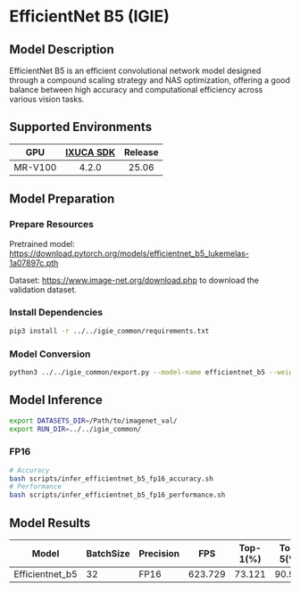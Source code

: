 # EfficientNet B5 (IGIE)

## Model Description

EfficientNet B5 is an efficient convolutional network model designed through a compound scaling strategy and NAS optimization, offering a good balance between high accuracy and computational efficiency across various vision tasks.

## Supported Environments

| GPU    | [IXUCA SDK](https://gitee.com/deep-spark/deepspark#%E5%A4%A9%E6%95%B0%E6%99%BA%E7%AE%97%E8%BD%AF%E4%BB%B6%E6%A0%88-ixuca) | Release |
| :----: | :----: | :----: |
| MR-V100 | 4.2.0     |  25.06  |

## Model Preparation

### Prepare Resources

Pretrained model: <https://download.pytorch.org/models/efficientnet_b5_lukemelas-1a07897c.pth>

Dataset: <https://www.image-net.org/download.php> to download the validation dataset.

### Install Dependencies

```bash
pip3 install -r ../../igie_common/requirements.txt
```

### Model Conversion

```bash
python3 ../../igie_common/export.py --model-name efficientnet_b5 --weight efficientnet_b5_lukemelas-1a07897c.pth --output efficientnet_b5.onnx
```

## Model Inference

```bash
export DATASETS_DIR=/Path/to/imagenet_val/
export RUN_DIR=../../igie_common/
```

### FP16

```bash
# Accuracy
bash scripts/infer_efficientnet_b5_fp16_accuracy.sh
# Performance
bash scripts/infer_efficientnet_b5_fp16_performance.sh
```

## Model Results

| Model           | BatchSize | Precision | FPS      | Top-1(%) | Top-5(%) |
| --------------- | --------- | --------- | -------- | -------- | -------- |
| Efficientnet_b5 | 32        | FP16      | 623.729  | 73.121   | 90.913   |
